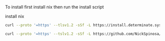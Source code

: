 To install first install nix then run the install script

install nix 
```sh 
curl --proto '=https' --tlsv1.2 -sSf -L https://install.determinate.systems/nix | sh -s -- install
```

```sh 
curl --proto '=https' --tslv1.2 -sSf -L https://github.com/NickSpinosa/.dotfiles/bin/install.sh | sh -s
```

